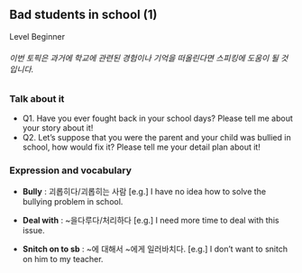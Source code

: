 ## Bad students in school (1)
Level Beginner
###### 이번 토픽은 과거에 학교에 관련된 경험이나 기억을 떠올린다면 스피킹에 도움이 될 것입니다.

### Talk about it
- Q1. Have you ever fought back in your school days? Please tell me about your story about it!- Q2. Let’s suppose that you were the parent and your child was bullied in school, how would fix it? Please tell me your detail plan about it!
### Expression and vocabulary
- **Bully** : 괴롭히다/괴롭히는 사람
[e.g.] I have no idea how to solve the bullying problem in school.

- **Deal with** : ~을다루다/처리하다
[e.g.] I need more time to deal with this issue.

- **Snitch on to sb** : ~에 대해서 ~에게 일러바치다.
[e.g.] I don’t want to snitch on him to my teacher.


